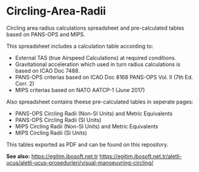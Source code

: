 # Circling-Area-Radii
Circling area radius calculations spreadsheet and pre-calculated tables based on PANS-OPS and MIPS.

This spreadsheet includes a calculation table according to:
* External TAS (true Airspeed Calculations) at required conditions.
* Gravitational acceleration which used in turn radius calculations is based on ICAO Doc 7488.
* PANS-OPS criterias based on ICAO Doc 8168 PANS-OPS Vol. II (7th Ed. Corr. 2)
* MIPS criterias based on NATO AATCP-1 (June 2017)

Also spreadsheet contains theese pre-calculated tables in seperate pages:
* PANS-OPS Circling Radii (Non-SI Units) and Metric Equivalents
* PANS-OPS Circling Radii (SI Units)
* MIPS Circling Radii (Non-SI Units) and Metric Equivalents
* MIPS Circling Radii (SI Units)

This tables exported as PDF and can be found on this repository.

**See also:**
https://egitim.ibosoft.net.tr
https://egitim.ibosoft.net.tr/aletli-ucus/aletli-ucus-prosedurleri/visual-manoeuvring-circling/
